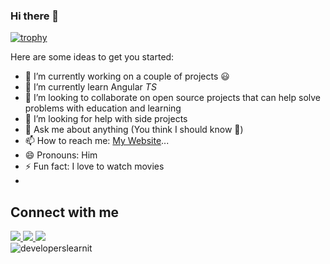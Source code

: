 ### Hi there 👋

[![trophy](https://github-profile-trophy.vercel.app/?username=darkace01)](https://github.com/darkace01)


Here are some ideas to get you started:

- 🔭 I’m currently working on a couple of projects 😃
- 🌱 I’m currently learn Angular *TS*
- 👯 I’m looking to collaborate on open source projects that can help solve problems with education and learning
- 🤔 I’m looking for help with side projects
- 💬 Ask me about anything (You think I should know 🤣)
- 📫 How to reach me: [My Website](https://kaz.com.ng)...
- 😄 Pronouns: Him
- ⚡ Fun fact: I love to watch movies
- 
## Connect with me

<a href="https://api.whatsapp.com/send?phone=2348168958726&text=Hi%20Mark,%20I%20got%20your%20contact%20from%20your%20Github%20profile" alt="Connect on Whatsapp"> 
    <img src="https://img.shields.io/badge/WHATSAPP-%2325D366.svg?&style=for-the-badge&logo=whatsapp&logoColor=white" /> 
</a>

<a href="https://www.twitter.com/kazeemquadri01" alt="Follow Me on Twitter"> 
    <img src="https://img.shields.io/badge/twitter-%231DA1F2.svg?&style=for-the-badge&logo=twitter&logoColor=white" />
</a>
<a href="https://www.linkedin.com/in/kazeemquadri01/" alt="Connect on LinkedIn"> 
  <img src="https://img.shields.io/badge/linkedin-%230077B5.svg?&style=for-the-badge&logo=linkedin&logoColor=white" />
</a>
<br />
<div>
  <img align="center" src="https://github-readme-stats.vercel.app/api/top-langs/?username=darkace01&layout=compact&hide=html&theme=dark" alt="developerslearnit" />
<div/>
